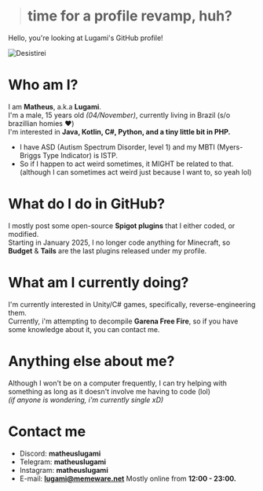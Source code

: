 > # time for a profile revamp, huh?
Hello, you're looking at Lugami's GitHub profile! </br>
<p align="left"> <img src="https://komarev.com/ghpvc/?username=Desistirei&label=Profile%20views&color=0e75b6&style=flat" alt="Desistirei"/> </p>

# Who am I?
I am **Matheus**, a.k.a **Lugami**.</br>
I'm a male, 15 years old *(04/November)*, currently living in Brazil (s/o brazillian homies ❤️)</br>
I'm interested in **Java, Kotlin, C#, Python, and a tiny little bit in PHP.**</br>
- I have ASD (Autism Spectrum Disorder, level 1) and my MBTI (Myers-Briggs Type Indicator) is ISTP.
- So if I happen to act weird sometimes, it MIGHT be related to that. (although I can sometimes act weird just because I want to, so yeah lol)

# What do I do in GitHub?
I mostly post some open-source **Spigot plugins** that I either coded, or modified.</br>
Starting in January 2025, I no longer code anything for Minecraft, so **Budget** & **Tails** are the last plugins released under my profile.

# What am I currently doing?
I'm currently interested in Unity/C# games, specifically, reverse-engineering them.</br>
Currently, i'm attempting to decompile **Garena Free Fire**, so if you have some knowledge about it, you can contact me.</br>

# Anything else about me?
Although I won't be on a computer frequently, I can try helping with something as long as it doesn't involve me having to code (lol)</br>
*(if anyone is wondering, i'm currently single xD)*

# Contact me
- Discord: **matheuslugami**
- Telegram: **matheuslugami**
- Instagram: **matheuslugami**
- E-mail: **lugami@memeware.net**
Mostly online from **12:00 - 23:00.**</br>
